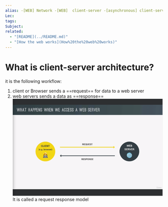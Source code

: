 ```yaml
---
alias: -[WEB] Network -[WEB]  client-server -[asynchronous] client-server
Lec: 
tags: 
Subject: 
related:
  - "[README](../README.md)"
  - "[How the web works](How%20the%20web%20works)"
---
```

#  What is client-server architecture?
it is the following workflow:
1. client or Browser sends a ==request== for data to a web server
2. web servers sends a data as ==response==
![Pasted image 20231004205457](../img/Pasted%20image%2020231004205457.png)It is called a request response model


